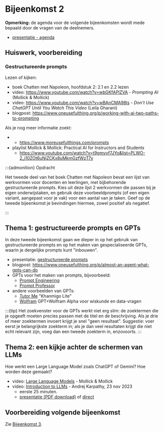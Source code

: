 # Bijeenkomst 2

**Opmerking:** de agenda voor de volgende bijeenkomsten wordt mede bepaald door de vragen van de deelnemers.

* [presentatie - agenda](https://docs.google.com/presentation/d/1oPCuv3RATDLuLCXRb69fXzwhreG4BzH1is7LFymm0h8/edit?usp=sharing)

## Huiswerk, voorbereiding

### Gestructureerde prompts

Lezen of kijken:

* boek Chatten met Napoleon, hoofdstuk 2: 2.1 en 2.2 lezen
* video: https://www.youtube.com/watch?v=wbGKfAPlZVA - *Prompting AI* (Mollick & Mollick)
* video: https://www.youtube.com/watch?v=wBAnCMA98ls - *Don't Use ChatGPT Until You Watch This Video* (Leila Gharani)
* blogpost: https://www.oneusefulthing.org/p/working-with-ai-two-paths-to-prompting

Als je nog meer informatie zoekt:

* * https://www.moreusefulthings.com/prompts
* playlist Mollick & Mollick: Practical AI for Instructors and Students
    * https://www.youtube.com/watch?v=t9gmyvf7JYo&list=PLWO-2_i10ZOt6uNiZCKx8uMkmGzfWzT7y


:::{admonition} Opdracht

Het tweede deel van het boek Chatten met Napoleon bevat een lijst van werkvormen voor docenten en leerlingen, met bijbehorende gestructureerde prompts.
Kies uit deze lijst 2 werkvormen die passen bij je eigen onderwijstaken, en gebruik deze voorbeeldprompts (of een eigen variant, aangepast voor je vak) voor een aantal van je taken. 
Geef op de tweede bijeenkomst je bevindingen hiermee, zowel positief als negatief.

:::

## Thema 1: gestructureerde prompts en GPTs

In deze tweede bijeenkomst gaan we dieper in op het gebruik van gestructureerde prompts en op het maken van gespecialiseerde GPTs, waarin je dergelijke prompts kunt "inbouwen".

* presentatie: [gestructureerde prompts](https://docs.google.com/presentation/d/1zXubjMgI1Vx9ck9ukywP4gRXuUhUNu5UYQtGbo_XYrM/edit?usp=sharing)
* blogpost: https://www.oneusefulthing.org/p/almost-an-agent-what-gpts-can-do
* GPTs voor het maken van prompts, bijvoorbeeld:
    * [Prompt Engineering](https://chat.openai.com/g/g-bNiLAvz8R-prompt-engineering)
    * [Prompt Professor](https://chat.openai.com/g/g-qfoOICq1l-prompt-professor)
* andere voorbeelden van GPTs:
    * [Tutor Me](https://chat.openai.com/g/g-hRCqiqVlM-tutor-me) "Khanmigo Lite"
    * [Wolfram](https://chat.openai.com/g/g-0S5FXLyFN-wolfram) GPT+Wolfram Alpha voor wiskunde en data-vragen
 
:::{tip}
Het zoekvenster voor de GPTs werkt niet erg slim: de zoektermen die je opgeeft moeten precies passen met de titel en de beschrijving. Als je drie of meer zoektermen invoert krijgt je snel "geen resultaat". Suggestie: voer eerst je belangrijkste zoekterm in; als je dan veel resultaten krijgt die niet echt relevant zijn, voeg dan een tweede zoekterm in, enzovoorts.
:::

## Thema 2: een kijkje achter de schermen van LLMs

Hoe werkt een Large Language Model zoals ChatGPT of Gemini? Hoe worden deze gemaakt?

* video: [Large Language Models](https://www.youtube.com/watch?v=ZRf2BfDLlIA) - Mollick & Mollick
* video: [Introduction to LLMs](https://www.youtube.com/watch?v=zjkBMFhNj_g) - Andrej Karpathy, 23 nov 2023
    * eerste 25 minuten.
    * [presentatie (PDF download)](https://drive.google.com/file/d/1pxx_ZI7O-Nwl7ZLNk5hI3WzAsTLwvNU7/view?usp=sharing) of [direct](assets/llmintro.pdf)

## Voorbereiding volgende bijeenkomst

Zie [Bijeenkomst 3](bijeenkomst-3).
